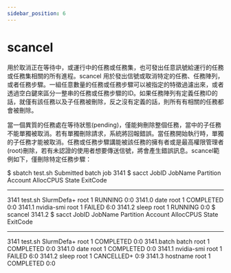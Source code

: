 ```yaml
---
sidebar_position: 6
---
```


# scancel

用於取消正在等待中，或運行中的任務或任務集，也可發出任意訊號給運行的任務或任務集相關的所有進程。scancel 用於發出信號或取消特定的任務、任務陣列，或者任務步驟。一組任意數量的任務或任務步驟可以被指定的特徵過濾出來，或者透過空白鍵來區分一整串的任務或任務步驟的ID。如果任務陣列有定義任務ID的話，就僅有該任務以及子任務被刪除，反之沒有定義的話，則所有有相關的任務都會被刪除。

當一個異質的任務處在等待狀態(pending)，僅能夠刪除整個任務，當中的子任務不能單獨被取消。若有單獨刪除請求，系統將回報錯誤。當任務開始執行時，單獨的子任務才能被取消。任務或任務步驟講能被該任務的擁有者或是最高權限管理者(root)刪除，若有未認證的使用者想要傳送信號，將會產生錯誤訊息。scancel範例如下，僅刪除特定任務步驟：

<div style={{'background-color':'black', 'color':'white', 'padding':'20px'}}>

$ sbatch test.sh 
Submitted batch job 3141
$ sacct
JobID   JobName  Partition   Account  AllocCPUS  State        ExitCode 
----------  ----------  -------------  ----------  ---------------  -------------   -------- 
3141    test.sh     SlurmDefa+   root       1    RUNNING    0:0 
3141.0   date                   root       1   COMPLETED   0:0 
3141.1   nvidia-smi              root       1    FAILED       6:0 
3141.2   sleep                  root       1    RUNNING    0:0
$ scancel 3141.2
$ sacct
JobID   JobName  Partition   Account  AllocCPUS  State        ExitCode 
----------  ----------  -------------   ----------  ---------------  -------------   -------- 
3141       test.sh   SlurmDefa+  root        1    COMPLETED   0:0 
3141.batch  batch                root        1    COMPLETED   0:0 
3141.0     date                 root        1    COMPLETED   0:0 
3141.1     nvidia-smi            root        1      FAILED      6:0 
3141.2     sleep                root         1   CANCELLED+   0:9 
3141.3     hostname             root        1    COMPLETED   0:0

</div>